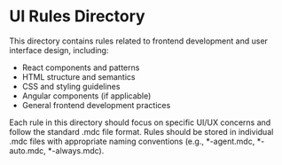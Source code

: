 # UI Rules Directory

This directory contains rules related to frontend development and user interface design, including:

- React components and patterns
- HTML structure and semantics
- CSS and styling guidelines
- Angular components (if applicable)
- General frontend development practices

Each rule in this directory should focus on specific UI/UX concerns and follow the standard .mdc file format. Rules should be stored in individual .mdc files with appropriate naming conventions (e.g., *-agent.mdc, *-auto.mdc, *-always.mdc).

